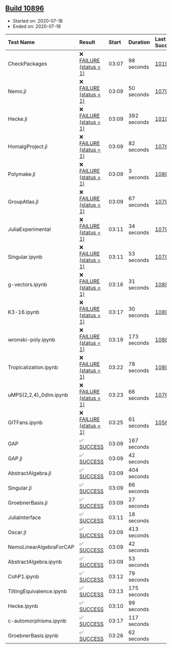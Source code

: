## [Build 10896](https://oscarci.mathematik.uni-kl.de/job/oscar/10896/)

* Started on: 2020-07-18
* Ended on: 2020-07-18

| Test Name    | Result | Start | Duration | Last Success | First Failure |
|:-------------|:-------|:------|:---------|:-------------|:--------------|
| CheckPackages | ❌ [FAILURE (status = 1)](https://oscarci.mathematik.uni-kl.de/job/oscar/10896/artifact/logs/build-10896/CheckPackages.log) | 03:07 | 98 seconds | [10197](https://oscarci.mathematik.uni-kl.de/job/oscar/10197/) | [10198](https://oscarci.mathematik.uni-kl.de/job/oscar/10198/) |
| Nemo.jl | ❌ [FAILURE (status = 1)](https://oscarci.mathematik.uni-kl.de/job/oscar/10896/artifact/logs/build-10896/Nemo.jl.log) | 03:09 | 50 seconds | [10790](https://oscarci.mathematik.uni-kl.de/job/oscar/10790/) | [10791](https://oscarci.mathematik.uni-kl.de/job/oscar/10791/) |
| Hecke.jl | ❌ [FAILURE (status = 1)](https://oscarci.mathematik.uni-kl.de/job/oscar/10896/artifact/logs/build-10896/Hecke.jl.log) | 03:09 | 392 seconds | [10197](https://oscarci.mathematik.uni-kl.de/job/oscar/10197/) | [10198](https://oscarci.mathematik.uni-kl.de/job/oscar/10198/) |
| HomalgProject.jl | ❌ [FAILURE (status = 1)](https://oscarci.mathematik.uni-kl.de/job/oscar/10896/artifact/logs/build-10896/HomalgProject.jl.log) | 03:09 | 82 seconds | [10765](https://oscarci.mathematik.uni-kl.de/job/oscar/10765/) | [10766](https://oscarci.mathematik.uni-kl.de/job/oscar/10766/) |
| Polymake.jl | ❌ [FAILURE (status = 1)](https://oscarci.mathematik.uni-kl.de/job/oscar/10896/artifact/logs/build-10896/Polymake.jl.log) | 03:09 | 3 seconds | [10891](https://oscarci.mathematik.uni-kl.de/job/oscar/10891/) | [10892](https://oscarci.mathematik.uni-kl.de/job/oscar/10892/) |
| GroupAtlas.jl | ❌ [FAILURE (status = 1)](https://oscarci.mathematik.uni-kl.de/job/oscar/10896/artifact/logs/build-10896/GroupAtlas.jl.log) | 03:09 | 67 seconds | [10790](https://oscarci.mathematik.uni-kl.de/job/oscar/10790/) | [10791](https://oscarci.mathematik.uni-kl.de/job/oscar/10791/) |
| JuliaExperimental | ❌ [FAILURE (status = 1)](https://oscarci.mathematik.uni-kl.de/job/oscar/10896/artifact/logs/build-10896/JuliaExperimental.log) | 03:11 | 34 seconds | [10790](https://oscarci.mathematik.uni-kl.de/job/oscar/10790/) | [10791](https://oscarci.mathematik.uni-kl.de/job/oscar/10791/) |
| Singular.ipynb | ❌ [FAILURE (status = 1)](https://oscarci.mathematik.uni-kl.de/job/oscar/10896/artifact/logs/build-10896/Singular.ipynb.log) | 03:11 | 53 seconds | [10790](https://oscarci.mathematik.uni-kl.de/job/oscar/10790/) | [10791](https://oscarci.mathematik.uni-kl.de/job/oscar/10791/) |
| g-vectors.ipynb | ❌ [FAILURE (status = 1)](https://oscarci.mathematik.uni-kl.de/job/oscar/10896/artifact/logs/build-10896/g-vectors.ipynb.log) | 03:16 | 31 seconds | [10891](https://oscarci.mathematik.uni-kl.de/job/oscar/10891/) | [10892](https://oscarci.mathematik.uni-kl.de/job/oscar/10892/) |
| K3-16.ipynb | ❌ [FAILURE (status = 1)](https://oscarci.mathematik.uni-kl.de/job/oscar/10896/artifact/logs/build-10896/K3-16.ipynb.log) | 03:17 | 30 seconds | [10891](https://oscarci.mathematik.uni-kl.de/job/oscar/10891/) | [10892](https://oscarci.mathematik.uni-kl.de/job/oscar/10892/) |
| wronski-poly.ipynb | ❌ [FAILURE (status = 1)](https://oscarci.mathematik.uni-kl.de/job/oscar/10896/artifact/logs/build-10896/wronski-poly.ipynb.log) | 03:19 | 173 seconds | [10883](https://oscarci.mathematik.uni-kl.de/job/oscar/10883/) | [10884](https://oscarci.mathematik.uni-kl.de/job/oscar/10884/) |
| Tropicalization.ipynb | ❌ [FAILURE (status = 1)](https://oscarci.mathematik.uni-kl.de/job/oscar/10896/artifact/logs/build-10896/Tropicalization.ipynb.log) | 03:22 | 78 seconds | [10893](https://oscarci.mathematik.uni-kl.de/job/oscar/10893/) | [10894](https://oscarci.mathematik.uni-kl.de/job/oscar/10894/) |
| uMPS(2,2,4)_0dim.ipynb | ❌ [FAILURE (status = 1)](https://oscarci.mathematik.uni-kl.de/job/oscar/10896/artifact/logs/build-10896/uMPS-2-2-4-_0dim.ipynb.log) | 03:23 | 66 seconds | [10765](https://oscarci.mathematik.uni-kl.de/job/oscar/10765/) | [10766](https://oscarci.mathematik.uni-kl.de/job/oscar/10766/) |
| GITFans.ipynb | ❌ [FAILURE (status = 1)](https://oscarci.mathematik.uni-kl.de/job/oscar/10896/artifact/logs/build-10896/GITFans.ipynb.log) | 03:25 | 61 seconds | [10566](https://oscarci.mathematik.uni-kl.de/job/oscar/10566/) | [10567](https://oscarci.mathematik.uni-kl.de/job/oscar/10567/) |
| GAP | ✅ [SUCCESS](https://oscarci.mathematik.uni-kl.de/job/oscar/10896/artifact/logs/build-10896/GAP.log) | 03:09 | 167 seconds |  |  |
| GAP.jl | ✅ [SUCCESS](https://oscarci.mathematik.uni-kl.de/job/oscar/10896/artifact/logs/build-10896/GAP.jl.log) | 03:09 | 42 seconds |  |  |
| AbstractAlgebra.jl | ✅ [SUCCESS](https://oscarci.mathematik.uni-kl.de/job/oscar/10896/artifact/logs/build-10896/AbstractAlgebra.jl.log) | 03:09 | 404 seconds |  |  |
| Singular.jl | ✅ [SUCCESS](https://oscarci.mathematik.uni-kl.de/job/oscar/10896/artifact/logs/build-10896/Singular.jl.log) | 03:09 | 66 seconds |  |  |
| GroebnerBasis.jl | ✅ [SUCCESS](https://oscarci.mathematik.uni-kl.de/job/oscar/10896/artifact/logs/build-10896/GroebnerBasis.jl.log) | 03:09 | 27 seconds |  |  |
| JuliaInterface | ✅ [SUCCESS](https://oscarci.mathematik.uni-kl.de/job/oscar/10896/artifact/logs/build-10896/JuliaInterface.log) | 03:11 | 18 seconds |  |  |
| Oscar.jl | ✅ [SUCCESS](https://oscarci.mathematik.uni-kl.de/job/oscar/10896/artifact/logs/build-10896/Oscar.jl.log) | 03:09 | 413 seconds |  |  |
| NemoLinearAlgebraForCAP | ✅ [SUCCESS](https://oscarci.mathematik.uni-kl.de/job/oscar/10896/artifact/logs/build-10896/NemoLinearAlgebraForCAP.log) | 03:09 | 42 seconds |  |  |
| AbstractAlgebra.ipynb | ✅ [SUCCESS](https://oscarci.mathematik.uni-kl.de/job/oscar/10896/artifact/logs/build-10896/AbstractAlgebra.ipynb.log) | 03:09 | 53 seconds |  |  |
| CohP1.ipynb | ✅ [SUCCESS](https://oscarci.mathematik.uni-kl.de/job/oscar/10896/artifact/logs/build-10896/CohP1.ipynb.log) | 03:12 | 79 seconds |  |  |
| TiltingEquivalence.ipynb | ✅ [SUCCESS](https://oscarci.mathematik.uni-kl.de/job/oscar/10896/artifact/logs/build-10896/TiltingEquivalence.ipynb.log) | 03:13 | 175 seconds |  |  |
| Hecke.ipynb | ✅ [SUCCESS](https://oscarci.mathematik.uni-kl.de/job/oscar/10896/artifact/logs/build-10896/Hecke.ipynb.log) | 03:10 | 99 seconds |  |  |
| c-automorphisms.ipynb | ✅ [SUCCESS](https://oscarci.mathematik.uni-kl.de/job/oscar/10896/artifact/logs/build-10896/c-automorphisms.ipynb.log) | 03:17 | 117 seconds |  |  |
| GroebnerBasis.ipynb | ✅ [SUCCESS](https://oscarci.mathematik.uni-kl.de/job/oscar/10896/artifact/logs/build-10896/GroebnerBasis.ipynb.log) | 03:26 | 62 seconds |  |  |
